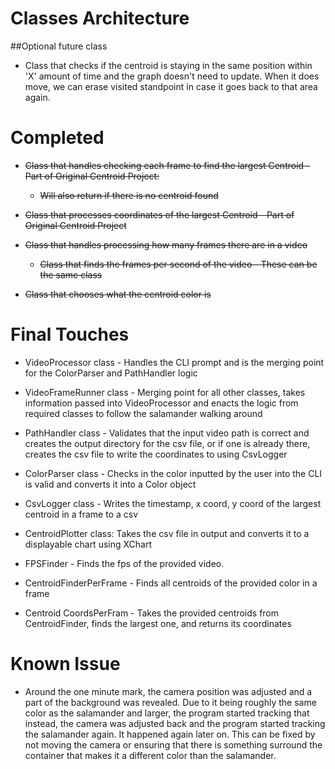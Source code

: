# Classes Architecture

##Optional future class
- Class that checks if the centroid is staying in the same position within 'X' amount of time and the graph doesn't need to update. When it does move, we can erase visited standpoint in case it goes back to that area again.

 
 # Completed  
- ~~Class that handles checking each frame to find the largest Centroid - Part of Original Centroid Project:~~
	- ~~Will also return if there is no centroid found~~
- ~~Class that processes coordinates of the largest Centroid - Part of Original Centroid Project~~

- ~~Class that handles processing how many frames there are in a video~~
   - ~~Class that finds the frames per second of the video - These can be the same class~~

- ~~Class that chooses what the centroid color is~~ 

# Final Touches
- VideoProcessor class - Handles the CLI prompt and is the merging point for the ColorParser and PathHandler logic

- VideoFrameRunner class - Merging point for all other classes, takes information passed into VideoProcessor and enacts the logic from required classes to follow the salamander walking around

- PathHandler class - Validates that the input video path is correct and creates the output directory for the csv file, or if one is already there, creates the csv file to write the coordinates to using CsvLogger

- ColorParser class - Checks in the color inputted by the user into the CLI is valid and converts it into a Color object

- CsvLogger class - Writes the timestamp, x coord, y coord of the largest centroid in a frame to a csv

- CentroidPlotter class: Takes the csv file in output and converts it to a displayable chart using XChart

- FPSFinder - Finds the fps of the provided video.

- CentroidFinderPerFrame - Finds all centroids of the provided color in a frame

- Centroid CoordsPerFram - Takes the provided centroids from CentroidFinder, finds the largest one, and returns its coordinates

# Known Issue

- Around the one minute mark, the camera position was adjusted and a part of the background was revealed. Due to it being roughly the same color as the salamander and larger, the program started tracking that instead, the camera was adjusted back and the program started tracking the salamander again. It happened again later on. This can be fixed by not moving the camera or ensuring that there is something surround the container that makes it a different color than the salamander.

